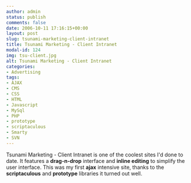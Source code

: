 ```yaml
---
author: admin
status: publish
comments: false
date: 2006-10-11 17:16:15+00:00
layout: post
slug: tsunami-marketing-client-intranet
title: Tsunami Marketing - Client Intranet
modal-id: 124
img: tsu-client.jpg
alt: Tsunami Marketing - Client Intranet
categories:
- Advertising
tags:
- AJAX
- CMS
- CSS
- HTML
- Javascript
- MySql
- PHP
- prototype
- scriptaculous
- Smarty
- SVN
---
```

Tsunami Marketing - Client Intranet is one of the coolest sites I'd done to date. It features a **drag-n-drop** interface and **inline editing** to simplify the user interface. This was my first **ajax** intensive site, thanks to the **scriptaculous** and **prototype** libraries it turned out well.
